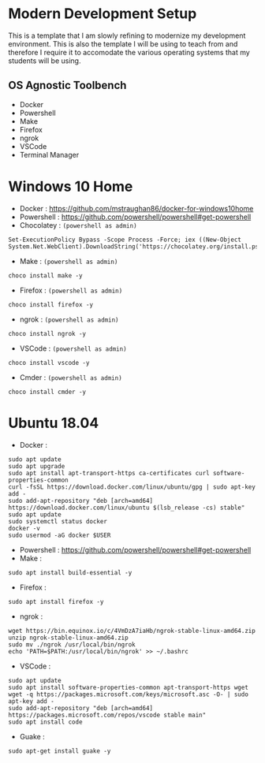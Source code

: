 # Modern Development Setup
This is a template that I am slowly refining to modernize my development environment. This is also the template I will be using to teach from and therefore I require it to accomodate the various operating systems that my students will be using.

## OS Agnostic Toolbench
- Docker
- Powershell
- Make
- Firefox
- ngrok
- VSCode
- Terminal Manager

# Windows 10 Home
- Docker : https://github.com/mstraughan86/docker-for-windows10home
- Powershell : https://github.com/powershell/powershell#get-powershell
- Chocolatey : ```(powershell as admin)```
```
Set-ExecutionPolicy Bypass -Scope Process -Force; iex ((New-Object System.Net.WebClient).DownloadString('https://chocolatey.org/install.ps1'))
```
- Make : ```(powershell as admin)```
```
choco install make -y
```
- Firefox : ```(powershell as admin)```
```
choco install firefox -y
```
- ngrok : ```(powershell as admin)```
```
choco install ngrok -y
```
- VSCode : ```(powershell as admin)```
```
choco install vscode -y
```
- Cmder : ```(powershell as admin)```
```
choco install cmder -y
```

# Ubuntu 18.04
- Docker : 
```
sudo apt update
sudo apt upgrade
sudo apt install apt-transport-https ca-certificates curl software-properties-common
curl -fsSL https://download.docker.com/linux/ubuntu/gpg | sudo apt-key add -
sudo add-apt-repository "deb [arch=amd64] https://download.docker.com/linux/ubuntu $(lsb_release -cs) stable"
sudo apt update
sudo systemctl status docker
docker -v
sudo usermod -aG docker $USER
```
- Powershell : https://github.com/powershell/powershell#get-powershell
- Make : 
```
sudo apt install build-essential -y
```
- Firefox : 
```
sudo apt install firefox -y
```
- ngrok :
```
wget https://bin.equinox.io/c/4VmDzA7iaHb/ngrok-stable-linux-amd64.zip
unzip ngrok-stable-linux-amd64.zip
sudo mv ./ngrok /usr/local/bin/ngrok
echo 'PATH=$PATH:/usr/local/bin/ngrok' >> ~/.bashrc
```
- VSCode :
```
sudo apt update
sudo apt install software-properties-common apt-transport-https wget
wget -q https://packages.microsoft.com/keys/microsoft.asc -O- | sudo apt-key add -
sudo add-apt-repository "deb [arch=amd64] https://packages.microsoft.com/repos/vscode stable main"
sudo apt install code
```
- Guake : 
```
sudo apt-get install guake -y
```
